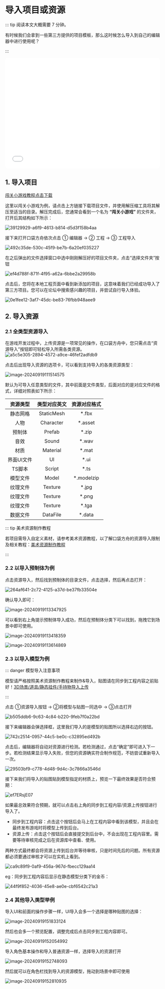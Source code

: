 # 导入项目或资源

::: tip 阅读本文大概需要 7 分钟。

有时候我们会拿到一些第三方提供的项目模板，那么这时候怎么导入到自己的编辑器中进行使用呢？

:::

<iframe sandbox="allow-scripts allow-downloads allow-same-origin allow-popups allow-presentation allow-forms" frameborder="0" draggable="false" allowfullscreen="" allow="encrypted-media;" referrerpolicy="" aha-samesite="" class="iframe-loaded" src="//player.bilibili.com/player.html?isOutside=true&aid=322817180&bvid=BV1qw411q7ba&cid=1327554016&p=6&autoplay=0" style="border-radius: 7px; width: 100%; height: 360px;"></iframe>

## 1. 导入项目

[闯关小游戏教程点击下载](../obby-course/game-description.md) 

这里以闯关小游戏为例，请点击上方链接下载项目文件，并使用解压缩工具将其解压至适当的目录。解压完成后，您通常会看到一个名为 **“闯关小游戏”** 的文件夹，打开后其结构如下所示：

![39129929-a6f9-4613-b814-d5d3f158b4aa](https://arkimg.ark.online/39129929-a6f9-4613-b814-d5d3f158b4aa.webp)

接下来打开口袋方舟依次点击 ① 编辑器 -> ② 工程 -> ③ 工程导入 

![492c35de-530c-45f9-be7b-6a20ef035227](https://arkimg.ark.online/492c35de-530c-45f9-be7b-6a20ef035227.webp)

在之后弹出的文件选择窗口中选中刚刚解压好的项目文件夹，点击“选择文件夹”按钮

![ef4d788f-871f-4f95-a62a-6bbe2a29958b](https://arkimg.ark.online/ef4d788f-871f-4f95-a62a-6bbe2a29958b.webp)

点击后，您将在本地工程页面中看到新添加的项目，这意味着我们已经成功导入了第三方项目。您可以在论坛中搜索感兴趣的项目，并尝试自行导入体验。    

![0e1fee12-3af7-45dc-be83-76fbb948aee9](https://arkimg.ark.online/0e1fee12-3af7-45dc-be83-76fbb948aee9.webp)                                                                                                                                                                                                                        

## 2. 导入资源

### 2.1 全类型资源导入

在游戏开发过程中，上传资源是一项常见的操作，在口袋方舟中，您只需点击“资源导入”按钮即可轻松导入所需各类资源。![a5c5e305-2894-4572-a9ce-46fef2adfdb9](https://arkimg.ark.online/a5c5e305-2894-4572-a9ce-46fef2adfdb9.webp)

点击后出现导入资源的选项卡，可以看到支持导入的各类资源类型：

![image-20240919111514575](https://arkimg.ark.online/image-20240919111514575.webp)

默认为可导入任意类型的文件，其中前面是文件类型，后面对应的是对应文件的格式，详细对照表如下所示：

|  资源类型  | 类型对应英文 | 资源对应格式 |
| :--------: | :----------: | :----------: |
|  静态网格  |  StaticMesh  |    *.fbx     |
|    人物    |  Character   |   *.asset    |
|   预制体   |    Prefab    |    *.zip     |
|    音效    |    Sound     |    *.wav     |
|    材质    |   Material   |    *.mat     |
| 界面UI文件 |      UI      |     *.ui     |
|   TS脚本   |    Script    |     *.ts     |
|  模型文件  |    Model     |  *.modelzip  |
|  纹理文件  |   Texture    |    *.jpg     |
|  纹理文件  |   Texture    |    *.png     |
|  纹理文件  |   Texture    |    *.tga     |
|  数据文件  |   DataFile   |    *.data    |

::: tip 美术资源制作教程

若项目需导入自定义素材，请参考美术资源教程，以了解口袋方舟的资源导入限制及相关教程：[美术资源制作教程](https://learning.ark.online/ArtResource-course/000-PGC.html)

:::

### 2.2 以导入预制体为例

点击资源导入，然后找到预制体的目录文件，点击选择，然后再点击打开：

![264af641-2c72-4125-a37d-be37fb33504e](https://arkimg.ark.online/264af641-2c72-4125-a37d-be37fb33504e.webp)

确认导入即可：

![image-20240919113347925](https://arkimg.ark.online/image-20240919113347925.webp)

可以看到右上角提示预制体导入成功，然后在预制体分类下可以找到，拖拽它到场景中即可使用。

![image-20240919113418359](https://arkimg.ark.online/image-20240919113418359.webp)

![image-20240919113614869](https://arkimg.ark.online/image-20240919113614869.webp)

### 2.3 以导入模型为例

::: danger 模型导入注意事项

模型请严格按照美术资源制作教程来制作&导入，贴图请在同步到工程内容之前贴好！[3D场景/道具/静态挂件/手持物导入上传](https://learning.ark.online/ArtResource-course/Upload/1-StaticModel.html)

:::

点击 ①资源导入按钮 -> ②将模型与贴图一同选中 -> ③点击打开

![b505ddb6-9c63-4c84-b220-9feb7f0a22bd](https://arkimg.ark.online/b505ddb6-9c63-4c84-b220-9feb7f0a22bd.webp)

接下来编辑器会弹选择框，这里我们导入的是模型的贴图所以选择右边的按钮。

![742c2514-0957-44c5-be0c-c32895ed492b](https://arkimg.ark.online/742c2514-0957-44c5-be0c-c32895ed492b.webp)

点击后，编辑器将自动对资源进行检测。若检测通过，点击“确定”即可进入下一步。若检测结果显示导入失败，但您的资源确实符合制作规范，不妨尝试重新导入一次。

![29503bf9-c778-4d48-9d4c-3c7866a3546d](https://arkimg.ark.online/29503bf9-c778-4d48-9d4c-3c7866a3546d.webp)

接下来我们将导入的贴图贴到模型指定的材质上，预览一下最终效果是否符合预期：

![ef7ERsjE07](https://arkimg.ark.online/ef7ERsjE07.gif)

如果最总效果符合预期，就可以点击右上角的同步到工程内容/资源上传按钮进行导入了。

- 同步到工程内容：点击这个按钮后会马上在工程内容中看到该模型，并且会在最终发布游戏时将模型上传到后台。
- 资源上传：点击这个按钮后会直接提交到后台中，不会出现在工程内容里。需要等待审核完成之后在资源库中查看、使用。

两种方式最终都会将资源上传到后台并等待审核，只是时间先后的问题。所有资源都必须要通过审核才可以在实机上看到。

![ca9c89f9-0af9-456a-967d-fbecc129aa14](https://arkimg.ark.online/ca9c89f9-0af9-456a-967d-fbecc129aa14.webp)

eg：同步到工程内容后显示在静态模型分类下的金币：

![44f9f852-4036-45e8-ae0e-cbf6542c21a3](https://arkimg.ark.online/44f9f852-4036-45e8-ae0e-cbf6542c21a3.webp)

### 2.4 其他导入类型举例

导入UI和前面的操作步骤一样，UI导入会多一个选择是哪种贴图的选择：

![image-20240919151833124](https://arkimg.ark.online/image-20240919151833124.webp)

然后也会多一个预览配置，调整完成后点击同步到工程内容即可。

![image-20240919152054992](https://arkimg.ark.online/image-20240919152054992.webp)

导入角色基本操作和导入普通资源一样，选择导入的资源打开

![image-20240919152748093](https://arkimg.ark.online/image-20240919152748093.webp)

然后就可以在角色栏找到导入的资源模型，拖动到场景中即可使用

![image-20240919152810935](https://arkimg.ark.online/image-20240919152810935.webp)